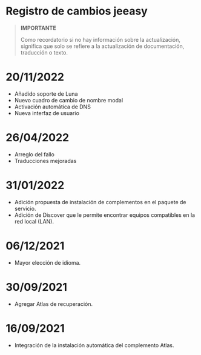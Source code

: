 # Registro de cambios jeeasy

>**IMPORTANTE**
>
>Como recordatorio si no hay información sobre la actualización, significa que solo se refiere a la actualización de documentación, traducción o texto.

# 20/11/2022

- Añadido soporte de Luna
- Nuevo cuadro de cambio de nombre modal
- Activación automática de DNS
- Nueva interfaz de usuario

# 26/04/2022

- Arreglo del fallo
- Traducciones mejoradas

# 31/01/2022

- Adición propuesta de instalación de complementos en el paquete de servicio.
- Adición de Discover que le permite encontrar equipos compatibles en la red local (LAN).

# 06/12/2021

- Mayor elección de idioma.

# 30/09/2021

- Agregar Atlas de recuperación.

# 16/09/2021

- Integración de la instalación automática del complemento Atlas.
